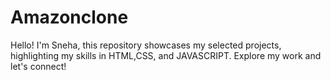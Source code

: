 # Amazonclone
Hello! I'm Sneha, this repository showcases my selected projects, highlighting my skills in HTML,CSS, and JAVASCRIPT. Explore my work and let's connect!
